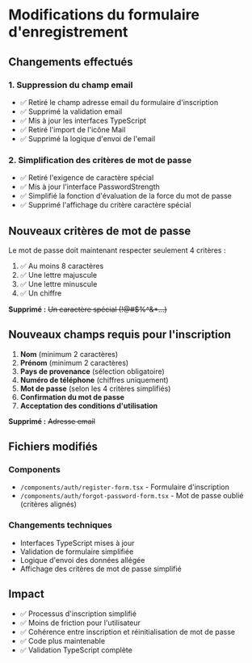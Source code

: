# Modifications du formulaire d'enregistrement

## Changements effectués

### 1. Suppression du champ email
- ✅ Retiré le champ adresse email du formulaire d'inscription
- ✅ Supprimé la validation email
- ✅ Mis à jour les interfaces TypeScript
- ✅ Retiré l'import de l'icône Mail
- ✅ Supprimé la logique d'envoi de l'email

### 2. Simplification des critères de mot de passe
- ✅ Retiré l'exigence de caractère spécial
- ✅ Mis à jour l'interface PasswordStrength
- ✅ Simplifié la fonction d'évaluation de la force du mot de passe
- ✅ Supprimé l'affichage du critère caractère spécial

## Nouveaux critères de mot de passe

Le mot de passe doit maintenant respecter seulement 4 critères :
1. ✅ Au moins 8 caractères
2. ✅ Une lettre majuscule
3. ✅ Une lettre minuscule
4. ✅ Un chiffre

**Supprimé :** ~~Un caractère spécial (!@#$%^&*...)~~

## Nouveaux champs requis pour l'inscription

1. **Nom** (minimum 2 caractères)
2. **Prénom** (minimum 2 caractères)
3. **Pays de provenance** (sélection obligatoire)
4. **Numéro de téléphone** (chiffres uniquement)
5. **Mot de passe** (selon les 4 critères simplifiés)
6. **Confirmation du mot de passe**
7. **Acceptation des conditions d'utilisation**

**Supprimé :** ~~Adresse email~~

## Fichiers modifiés

### Components
- `/components/auth/register-form.tsx` - Formulaire d'inscription
- `/components/auth/forgot-password-form.tsx` - Mot de passe oublié (critères alignés)

### Changements techniques
- Interfaces TypeScript mises à jour
- Validation de formulaire simplifiée
- Logique d'envoi des données allégée
- Affichage des critères de mot de passe simplifié

## Impact

- ✅ Processus d'inscription simplifié
- ✅ Moins de friction pour l'utilisateur
- ✅ Cohérence entre inscription et réinitialisation de mot de passe
- ✅ Code plus maintenable
- ✅ Validation TypeScript complète
